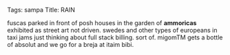 Tags: sampa
Title: RAIN
  
fuscas parked in front of posh houses in the garden of **ammoricas** exhibited as street art not driven. swedes and other types of europeans in taxi jams just thinking about full stack billing. sort of. migomTM gets a bottle of absolut and we go for a breja at itaim bibi.